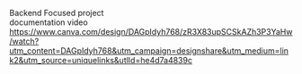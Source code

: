 Backend Focused project <br>
documentation video https://www.canva.com/design/DAGpIdyh768/zR3X83upSCSkAZh3P3YaHw/watch?utm_content=DAGpIdyh768&utm_campaign=designshare&utm_medium=link2&utm_source=uniquelinks&utlId=he4d7a4839c
